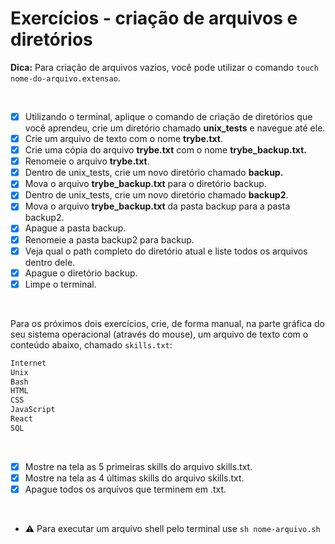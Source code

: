 # Exercícios - criação de arquivos e diretórios

**Dica:** Para criação de arquivos vazios, você pode utilizar o comando `touch nome-do-arquivo.extensao`. 


<br>

- [x] Utilizando o terminal, aplique o comando de criação de diretórios que você aprendeu, crie um diretório chamado **unix_tests** e navegue até ele.
- [x] Crie um arquivo de texto com o nome **trybe.txt**.
- [x] Crie uma cópia do arquivo **trybe.txt** com o nome **trybe_backup.txt.**
- [x] Renomeie o arquivo **trybe.txt**.
- [x] Dentro de unix_tests, crie um novo diretório chamado **backup.**
- [x] Mova o arquivo **trybe_backup.txt** para o diretório backup.
- [x] Dentro de unix_tests, crie um novo diretório chamado **backup2**.
- [x] Mova o arquivo **trybe_backup.txt** da pasta backup para a pasta backup2.
- [x] Apague a pasta backup.
- [x] Renomeie a pasta backup2 para backup.
- [x] Veja qual o path completo do diretório atual e liste todos os arquivos dentro dele.
- [x] Apague o diretório backup.
- [x] Limpe o terminal.

<br>

Para os próximos dois exercícios, crie, de forma manual, na parte gráfica do seu sistema operacional (através do mouse), um arquivo de texto com o conteúdo abaixo, chamado `skills.txt`:

```bash
Internet
Unix
Bash
HTML
CSS
JavaScript
React
SQL
```
<br>

- [x] Mostre na tela as 5 primeiras skills do arquivo skills.txt.
- [x] Mostre na tela as 4 últimas skills do arquivo skills.txt.
- [x] Apague todos os arquivos que terminem em .txt.

<br>

- :warning: Para executar um arquivo shell pelo terminal use `sh nome-arquivo.sh`